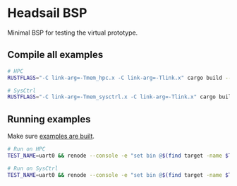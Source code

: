 # Headsail BSP

Minimal BSP for testing the virtual prototype.

## Compile all examples

```sh
# HPC
RUSTFLAGS="-C link-arg=-Tmem_hpc.x -C link-arg=-Tlink.x" cargo build --examples -Fpanic-uart -Fhpc-rt --target riscv64imac-unknown-none-elf

# SysCtrl
RUSTFLAGS="-C link-arg=-Tmem_sysctrl.x -C link-arg=-Tlink.x" cargo build --examples -Fpanic-uart -Fsysctrl-rt --target riscv32imc-unknown-none-elf
```

## Running examples

Make sure [examples are built](#compile-all-examples).

```sh
# Run on HPC
TEST_NAME=uart0 && renode --console -e "set bin @$(find target -name $TEST_NAME | grep riscv64); include @../../scripts/2_run_hpc.resc"

# Run on SysCtrl
TEST_NAME=uart0 && renode --console -e "set bin @$(find target -name $TEST_NAME | grep riscv32); include @../../scripts/2_run_sysctrl.resc"
```
